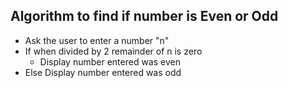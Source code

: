 ## Algorithm to find if number is Even or Odd

- Ask the user to enter a number "n"
- If when divided by 2 remainder of n is zero
     - Display number entered was even
- Else Display number entered was odd   

